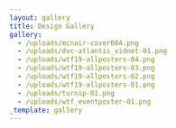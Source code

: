 ```yaml
---
layout: gallery
title: Design Gallery
gallery:
  - /uploads/mcnair-cover004.png
  - /uploads/dvc-atlantis_vidnet-01.png
  - /uploads/wtf19-allposters-04.png
  - /uploads/wtf19-allposters-03.png
  - /uploads/wtf19-allposters-02.png
  - /uploads/wtf19-allposters-01.png
  - /uploads/turnip-01.png
  - /uploads/wtf_eventposter-01.png
_template: gallery
---
```


